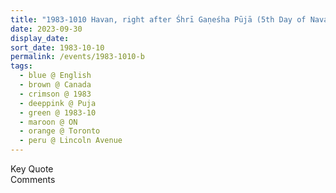 ```yaml
---
title: "1983-1010 Havan, right after Śhrī Gaṇeśha Pūjā (5th Day of Navarātri and Canadian Thanksgiving Day), Garden, 1386 Lincoln Avenue, Toronto, ON, Canada"
date: 2023-09-30
display_date: 
sort_date: 1983-10-10
permalink: /events/1983-1010-b
tags:
  - blue @ English
  - brown @ Canada
  - crimson @ 1983
  - deeppink @ Puja
  - green @ 1983-10
  - maroon @ ON
  - orange @ Toronto
  - peru @ Lincoln Avenue
---
```


<wave-list>
  <list-title color="green" width="75">Key Quote</list-title>
  <list-item color="BlanchedAlmond"  width="200"></list-item>
  <list-item color="Lavender"></list-item>
  <list-item color="BlanchedAlmond"></list-item>
</wave-list>

<br>

<wave-list>
  <list-title color="green" width="75">Comments</list-title>
  <list-item color="BlanchedAlmond"  width="200"></list-item>
  <list-item color="Lavender"></list-item>
  <list-item color="BlanchedAlmond"></list-item>
</wave-list>
